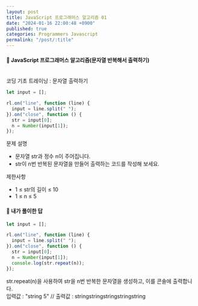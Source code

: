 ```yaml
---
layout: post
title: JavaScript 프로그래머스 알고리즘 01
date: "2024-01-16 22:00:48 +0900"
published: true
categories: Programmers Javascript
permalink: "/post/:title"
---
```


<h4>🤭 JavaScript 프로그래머스 알고리즘(문자열 반복해서 출력하기)</h4>

<br>
코딩 기초 트레이닝 : 문자열 출력하기

```javascript
let input = [];

rl.on("line", function (line) {
  input = line.split(" ");
}).on("close", function () {
  str = input[0];
  n = Number(input[1]);
});
```

문제 설명

- 문자열 str과 정수 n이 주어집니다.
- str이 n번 반복된 문자열을 만들어 출력하는 코드를 작성해 보세요.

제한사항

- 1 ≤ str의 길이 ≤ 10
- 1 ≤ n ≤ 5

<h4>🤭 내가 풀이한 답</h4>

```javascript
let input = [];

rl.on("line", function (line) {
  input = line.split(" ");
}).on("close", function () {
  str = input[0];
  n = Number(input[1]);
  console.log(str.repeat(n));
});
```

str.repeat(n)을 사용하여 str을 n번 반복한 문자열을 생성하고, 이를 콘솔에 출력합니다.<br >
입력값 : "string 5" // 출력값 : stringstringstringstringstring
